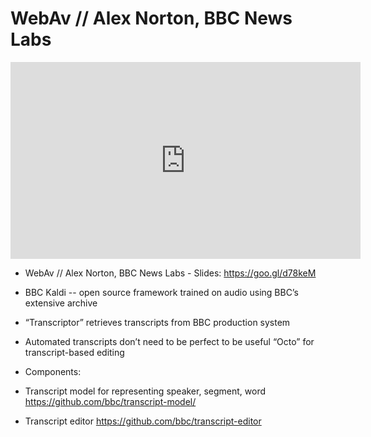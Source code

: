 # WebAv // Alex Norton, BBC News Labs



<iframe width="560" height="315" src="https://www.youtube.com/embed/fVyaYKKaWS8" frameborder="0" allowfullscreen></iframe>

- WebAv // Alex Norton, BBC News Labs - Slides: https://goo.gl/d78keM 
- BBC Kaldi -- open source framework trained on audio using BBC’s extensive archive

- “Transcriptor” retrieves transcripts from BBC production system
- Automated transcripts don’t need to be perfect to be useful “Octo” for transcript-based editing
- Components:
 - Transcript model for representing speaker, segment, word https://github.com/bbc/transcript-model/
 - Transcript editor https://github.com/bbc/transcript-editor
